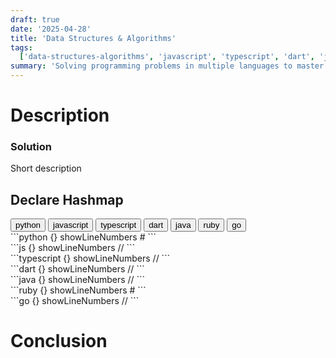 ```yaml
---
draft: true
date: '2025-04-28'
title: 'Data Structures & Algorithms'
tags:
  ['data-structures-algorithms', 'javascript', 'typescript', 'dart', 'java', 'python', 'ruby', 'go']
summary: 'Solving programming problems in multiple languages to master syntax, data structures, and algorithms.'
---
```


# Description

### Solution

Short description

## Declare Hashmap

<div className="tab-group">
  <div className="tab">
    <button id="python" className="tablinks">python</button>
    <button id="js" className="tablinks">javascript</button>
    <button id="ts" className="tablinks">typescript</button>
    <button id="dart" className="tablinks">dart</button>
    <button id="java" className="tablinks">java</button>
    <button id="ruby" className="tablinks">ruby</button>
    <button id="go" className="tablinks">go</button>
  </div>

  <div id="python" className="tabcontent">
    ```python {} showLineNumbers
    #
    ```
  </div>

  <div id="js" className="tabcontent">
    ```js {} showLineNumbers
    //
    ```
  </div>

  <div id="ts" className="tabcontent">
    ```typescript {} showLineNumbers
    //
    ```
  </div>

  <div id="dart" className="tabcontent">
    ```dart {} showLineNumbers
    //
    ```
  </div>

  <div id="java" className="tabcontent">
    ```java {} showLineNumbers
    //
    ```
  </div>

  <div id="ruby" className="tabcontent">
    ```ruby {} showLineNumbers
    #
    ```
  </div>

  <div id="go" className="tabcontent">
    ```go {} showLineNumbers
    //
    ```
  </div>
</div>

# Conclusion
